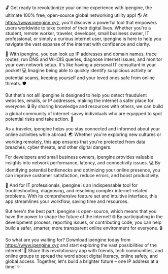 🔓 Get ready to revolutionize your online experience with ipengine, the ultimate 100% free, open-source global networking utility app! 🌎 At https://www.ipengine.xyz, you'll discover a powerful tool that empowers users worldwide to take control of their digital lives. Whether you're a student, remote worker, traveler, developer, small business owner, IT professional, or simply a curious internet user, ipengine is here to help you navigate the vast expanse of the internet with confidence and clarity.

🔎 With ipengine, you can look up IP addresses and domain names, trace routes, run DNS and WHOIS queries, diagnose internet issues, and monitor your own network setup. It's like having a personal IT consultant in your pocket! 💻 Imagine being able to quickly identify suspicious activity or potential scams, keeping yourself and your loved ones safe from online threats. 🛡️

But that's not all! ipengine is designed to help you detect fraudulent websites, emails, or IP addresses, making the internet a safer place for everyone. 🔒 By sharing knowledge and resources with others, we can build a global community of internet-savvy individuals who are equipped to spot potential risks and take action. 👥

As a traveler, ipengine helps you stay connected and informed about your online activities while abroad. 🌏 Whether you're exploring new cultures or working remotely, this app ensures that you're protected from data breaches, cyber threats, and other digital dangers.

For developers and small business owners, ipengine provides valuable insights into network performance, latency, and connectivity issues. 💻 By identifying potential bottlenecks and optimizing your online presence, you can improve customer satisfaction, reduce errors, and boost productivity.

📡 And for IT professionals, ipengine is an indispensable tool for troubleshooting, diagnosing, and resolving complex internet-related problems. With its comprehensive feature set and intuitive interface, this app streamlines your workflow, saving time and resources.

But here's the best part: ipengine is open-source, which means that you have the power to shape the future of the internet! 🌐 By participating in the development process, reporting issues, or contributing code, you can help build a safer, smarter, more transparent online environment for everyone. 🔒

So what are you waiting for? Download ipengine today from https://www.ipengine.xyz and start exploring the vast possibilities of the internet! 🚀 Share this revolutionary app with friends, tech communities, and online groups to spread the word about digital literacy, online safety, and global access. Together, let's build a brighter future – one IP address at a time! ✨